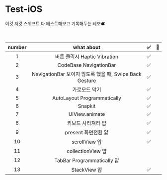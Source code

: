 # Test-iOS
이것 저것 스위프트 다 테스트해보고 기록해두는 레포🕊

<br>

| number   |      what about      |  ✅  | 📂 |
|:----------:|:-------------:|:------:|:------:|
| 1 |  버튼 클릭시 Haptic Vibration | ✅ |
| 2 |    CodeBase NavigationBar   | ✅ |
| 3 | NavigationBar 보이지 않도록 했을 때, Swipe Back Gesture |   ✅  |
| 4 | 가로모드 막기 |   ✅  |
| 5 | AutoLayout Programmatically |  ✅   |
| 6 | Snapkit |   ✅  |
| 7 | UIView.animate | ✅  |
| 8 | 키보드 사라져라 얍 | ✅ |
| 9 | present 화면전환 얍 | ✅ |
| 10 | scrollView 얍 | ✅ |
| 11 | collectionView 얍 |  |
| 12 | TabBar Programmatically 얍 |  |
| 13 | StackView 얍 | ✅ |
